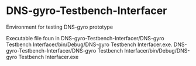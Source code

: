 # DNS-gyro-Testbench-Interfacer
Environment for testing DNS-gyro prototype

Executable file foun in DNS-gyro-Testbench-Interfacer/DNS-gyro Testbench Interfacer/bin/Debug/DNS-gyro Testbench Interfacer.exe.
DNS-gyro-Testbench-Interfacer/DNS-gyro Testbench Interfacer/bin/Debug/DNS-gyro Testbench Interfacer.exe
